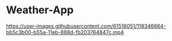 # Weather-App

https://user-images.githubusercontent.com/61516051/118346664-bb5c3b00-b55a-11eb-888d-fb203764847c.mp4

